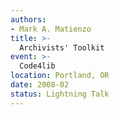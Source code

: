 ```yaml
---
authors:
- Mark A. Matienzo
title: >-
  Archivists' Toolkit
event: >-
  Code4lib
location: Portland, OR
date: 2008-02
status: Lightning Talk
---
```

